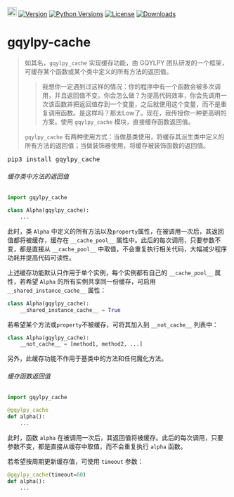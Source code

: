 [<img alt="LOGO" src="http://www.gqylpy.com/static/img/favicon.ico" height="21" width="21"/>](http://www.gqylpy.com)
[![Version](https://img.shields.io/pypi/v/gqylpy_cache)](https://pypi.org/project/gqylpy_cache/)
[![Python Versions](https://img.shields.io/pypi/pyversions/gqylpy_cache)](https://pypi.org/project/gqylpy_cache)
[![License](https://img.shields.io/pypi/l/gqylpy_cache)](https://github.com/gqylpy/gqylpy-cache/blob/master/LICENSE)
[![Downloads](https://pepy.tech/badge/gqylpy_cache/month)](https://pepy.tech/project/gqylpy_cache)

# gqylpy-cache

> 如其名，`gqylpy_cache` 实现缓存功能，由 GQYLPY 团队研发的一个框架，可缓存某个函数或某个类中定义的所有方法的返回值。
> 
> > 我想你一定遇到过这样的情况：你的程序中有一个函数会被多次调用，并且返回值不变。你会怎么做？为提高代码效率，你会先调用一次该函数并把返回值存到一个变量，之后就使用这个变量，而不是重复调用函数。是这样吗？那太Low了。现在，我传授你一种更高明的方案。使用 `gqylpy_cache` 模块，直接缓存函数返回值。
> 
> `gqylpy_cache` 有两种使用方式：当做基类使用，将缓存其派生类中定义的所有方法的返回值；当做装饰器使用，将缓存被装饰函数的返回值。

<kbd>pip3 install gqylpy_cache</kbd>

###### 缓存类中方法的返回值

```python
import gqylpy_cache

class Alpha(gqylpy_cache):
    ...
```
此时，类 `Alpha` 中定义的所有方法以及`property`属性，在被调用一次后，其返回值都将被缓存，缓存在 `__cache_pool__` 属性中。此后的每次调用，只要参数不变，都是直接从 `__cache_pool__` 中取值，不会重复执行相关代码，大幅减少程序功耗并提高代码可读性。

上述缓存功能默认只作用于单个实例，每个实例都有自己的 `__cache_pool__` 属性，若希望 `Alpha` 的所有实例共享同一份缓存，可启用 `__shared_instance_cache__` 属性：
```python
class Alpha(gqylpy_cache):
    __shared_instance_cache__ = True
```

若希望某个方法或`property`不被缓存，可将其加入到 `__not_cache__` 列表中：

```python
class Alpha(gqylpy_cache):
    __not_cache__ = [method1, method2, ...]
```
另外，此缓存功能不作用于基类中的方法和任何魔化方法。

###### 缓存函数返回值

```python
import gqylpy_cache

@gqylpy_cache
def alpha():
    ...
```
此时，函数 `alpha` 在被调用一次后，其返回值将被缓存。此后的每次调用，只要参数不变，都是直接从缓存中取值，而不会重复执行 `alpha` 函数。

若希望按周期更新缓存值，可使用 `timeout` 参数：
```python
@gqylpy_cache(timeout=60)
def alpha():
    ...
```
